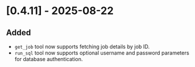 # [0.4.11] - 2025-08-22

## Added

- `get_job` tool now supports fetching job details by job ID.
- `run_sql` tool now supports optional username and password parameters for database authentication.
